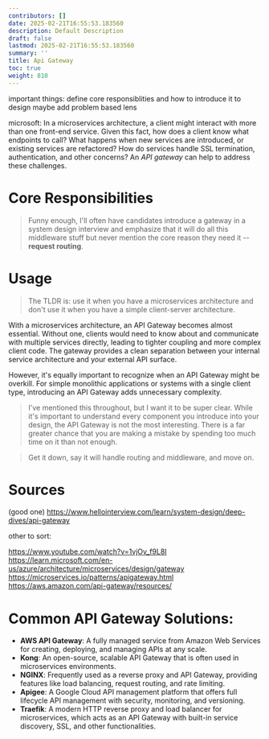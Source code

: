 ```yaml
---
contributors: []
date: 2025-02-21T16:55:53.183560
description: Default Description
draft: false
lastmod: 2025-02-21T16:55:53.183560
summary: ''
title: Api Gateway
toc: true
weight: 810
---
```


important things: define core responsiblities and how to introduce it to design
maybe add problem based lens

microsoft:
In a microservices architecture, a client might interact with more than one front-end service. Given this fact, how does a client know what endpoints to call? What happens when new services are introduced, or existing services are refactored? How do services handle SSL termination, authentication, and other concerns? An *API gateway* can help to address these challenges.

# Core Responsibilities

 > 
 > Funny enough, I'll often have candidates introduce a gateway in a system design interview and emphasize that it will do all this middleware stuff but never mention the core reason they need it -- **request routing**.

# Usage

 > 
 > The TLDR is: use it when you have a microservices architecture and don't use it when you have a simple client-server architecture.

With a microservices architecture, an API Gateway becomes almost essential. Without one, clients would need to know about and communicate with multiple services directly, leading to tighter coupling and more complex client code. The gateway provides a clean separation between your internal service architecture and your external API surface.

However, it's equally important to recognize when an API Gateway might be overkill. For simple monolithic applications or systems with a single client type, introducing an API Gateway adds unnecessary complexity.

 > 
 > I've mentioned this throughout, but I want it to be super clear. While it's important to understand every component you introduce into your design, the API Gateway is not the most interesting. There is a far greater chance that you are making a mistake by spending too much time on it than not enough.

 > 
 > Get it down, say it will handle routing and middleware, and move on.

# Sources

(good one)
https://www.hellointerview.com/learn/system-design/deep-dives/api-gateway

other to sort:

https://www.youtube.com/watch?v=1vjOv_f9L8I
https://learn.microsoft.com/en-us/azure/architecture/microservices/design/gateway
https://microservices.io/patterns/apigateway.html
https://aws.amazon.com/api-gateway/resources/

# Common API Gateway Solutions:

* **AWS API Gateway**: A fully managed service from Amazon Web Services for creating, deploying, and managing APIs at any scale.
* **Kong**: An open-source, scalable API Gateway that is often used in microservices environments.
* **NGINX**: Frequently used as a reverse proxy and API Gateway, providing features like load balancing, request routing, and rate limiting.
* **Apigee**: A Google Cloud API management platform that offers full lifecycle API management with security, monitoring, and versioning.
* **Traefik**: A modern HTTP reverse proxy and load balancer for microservices, which acts as an API Gateway with built-in service discovery, SSL, and other functionalities.
